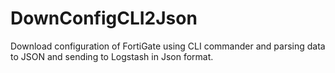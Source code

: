 # DownConfigCLI2Json
Download configuration of FortiGate using CLI commander and parsing data to JSON and sending to Logstash in Json format.
